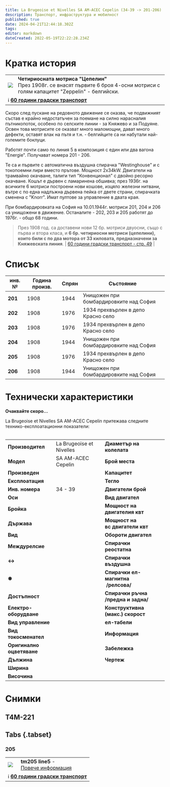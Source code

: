 ```yaml
---
title: La Brugeoise et Nivelles SA АМ-АСЕС Cepelin (34-39 -> 201-206)
description: Транспорт, инфраструктура и мобилност
published: true
date: 2024-04-21T12:44:18.302Z
tags: 
editor: markdown
dateCreated: 2022-05-19T22:22:28.234Z
---
```


# Кратка история

<!--следващ пост--> 
<div class="table-responsive"><table style="width:100%"><tr>
<td><img src="http://46.10.181.183:1518/trinmo/gallery/60-godini/str-49-tm205.jpg"></td>
<td><b>Четириосната мотриса "Цепелин"</b><br>През 1908г. се внасят първите 6 броя 4-осни мотриси с голям капацитет "Zeppelin" - белгийски. </td></tr>
  <td colspan=2 > ℹ️  <a href="http://46.10.181.183:1518/trinmo/gallery/60-godini/str-49-tm205.jpg"><b>60 години градски транспорт</b></a></td></table></div>



Скоро след пускане на редовното движение се оказва, че подвижният състав е крайно недостатъчен за поемане на силно нарасналия пътникопоток, особено по селските линии - за Княжево и за Подуяне. Освен това мотрисите се оказват много маломощни, дават много дефекти, оставят влак на пътя и т.н. - белгийците са ни набутали най-големите боклуци.

Работят почти само по линия 5 в композиция с един или два вагона "Energie". Получават номера 201 - 206.

Те са и първите с автоматична въздушна спирачка "Westinghouse" и с токопоемни лири вместо прътове. Мощност 2х34kW. Двигатели на трамвайно окачване, талиги тип "Конвенционал" с двойно ресорно окачване. Кошът е дървен с ламаринена обшивка; през 1936г. на всичките 6 мотриси построени нови кошове, изцяло железни нитвани, вътре с по една надлъжна дървена пейка от двете страни, спирачката сменена с "Knorr". Имат пултове за управление в двата края. 

При бомбардировката на София на 10.01.1944г. мотриси 201, 204 и 206 са унищожени в движение. Останалите - 202, 203 и 205 работят до 1976г. - общо 68 години.

> През 1908 год. са доставени нови 12 бр. мотриси двуосни, също с първа и втора класа, и **6 бр. четириосни мотриси (цепелини), които били с по два мотора от 33 киловата, предназначени за Княжевската линия**. | [60 години градски транспорт - стр. 49](http://trinmo.org/bg/literature/anniversary/60-years-public-transport#%D1%81%D1%82%D1%80-49) |

# Списък

| **инв. №** | **Година произв.** | Спрян | **Състояние** |
| --- | --- | --- | --- |
| **201** | 1908 | 1944 | Унищожен при бомбардировките над София |
| **202** | 1908 | 1976 | 1934 прехвърлен в депо Красно село |
| **203** | 1908 | 1976 | 1934 прехвърлен в депо Красно село |
| **204** | 1908 | 1944 | Унищожен при бомбардировките над София |
| **205** | 1908 | 1976 | 1934 прехвърлен в депо Красно село |
| **206** | 1908 | 1944 | Унищожен при бомбардировките над София |

# Технически характеристики

**Oчаквайте скоро…**

La Brugeoise et Nivelles SA АМ-АСЕС Cepelin притежава следните технико-експлоатационни показатели:  
 

|     |     |     |     |
| --- | --- | --- | --- |
| **Производител** | La Brugeoise et Nivelles | **Диаметър на колелата** |     |
| **Модел** | SA АМ-АСЕС Cepelin | **Брой места** |     |
| **Произведен** |     | **Капацитет** |     |
| **Експлоатация** |     | **Тегло** |     |
| **Инв. номера** | 34 - 39 | **Двигатели брой** |     |
| **Оси** |     | **Вид двигател** |     |
| **Бройка** |     | **Мощност на**   <br>**двигателия квт** |     |
| **Държава** |     | **Мощност на**   <br>**вс двигатели квт** |     |
| **Вид** |     | **Обороти двигател** |     |
| **Междурелсие** |     | **Спирачки реостатна** |     |
| **↔** |     | **Спирачки въздушна** |     |
| **❅** |     | **Спирачки ел-магнитна**  <br> **/релсова/** |     |
| **Достъпност** |     | **Спирачки ръчна**  <br>**/предна и задна/** |     |
| **Електро-**  <br>**оборудване** |     | **Конструктивна**   <br>**(макс.) скорост** |     |
| **Вид управление** |     | **ел-табели** |     |
| **Вид токосменател** |     | **Информация** |     |
| **Оригинално**  <br>**оцветяване** |     | **Забележка** |     |
| **Дължина** |     | **Чертеж** |     |
| **Ширина** |     |     |     |
| **Височина** |     |     |     |

# Снимки

## T4M-221

## Tabs {.tabset}

### 205
<!--следващ пост--> 
<div class="table-responsive"><table style="width:100%"><tr>
<td><img src="http://46.10.181.183:1518/trinmo/gallery/60-godini/str-49-tm205.jpg"></td>
<td><b>tm205 line5</b> - <br><a href="/bg/public-transport/fleet-list/1908-La-Brugeoise-et-Nivelles-Cepelin
">Повече информация</a></td></tr>
  <td colspan=2 > ℹ️  <a href="http://46.10.181.183:1518/trinmo/gallery/60-godini/str-49-tm205.jpg"><b>60 години градски транспорт</b></a></td></table></div>